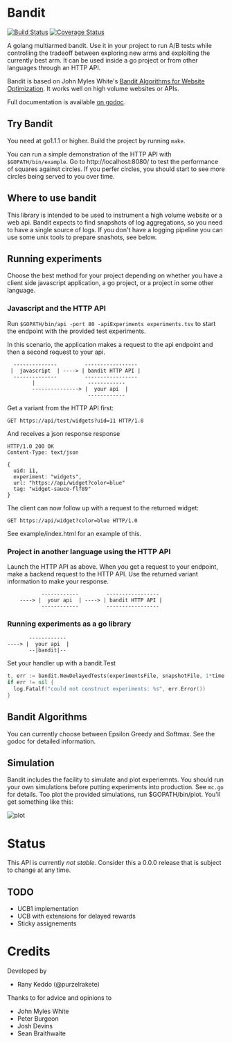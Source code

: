 # Bandit

[![Build Status](https://travis-ci.org/purzelrakete/bandit.png?branch=master)](https://travis-ci.org/purzelrakete/bandit)
[![Coverage Status](https://coveralls.io/repos/purzelrakete/bandit/badge.png)](https://coveralls.io/r/purzelrakete/bandit)

A golang multiarmed bandit. Use it in your project to run A/B tests while
controlling the tradeoff between exploring new arms and exploiting the
currently best arm. It can be used inside a go project or from other languages
through an HTTP API.

Bandit is based on John Myles White's [Bandit
Algorithms for Website Optimization](http://shop.oreilly.com/product/0636920027393.do).
It works well on high volume websites or APIs.

Full documentation is available [on godoc](http://godoc.org/github.com/purzelrakete/bandit).

## Try Bandit

You need at go1.1.1 or higher. Build the project by running `make`.

You can run a simple demonstration of the HTTP API with `$GOPATH/bin/example`.
Go to http://localhost:8080/ to test the performance of squares against
circles. If you perfer circles, you should start to see more circles being
served to you over time.

## Where to use bandit

This library is intended to be used to instrument a high volume website or
a web api. Bandit expects to find snapshots of log aggregations, so you need
to have a single source of logs. If you don't have a logging pipeline you can
use some unix tools to prepare snashots, see below.

## Running experiments

Choose the best method for your project depending on whether you have a client
side javascript application, a go project, or a project in some other
language.

### Javascript and the HTTP API

Run `$GOPATH/bin/api -port 80 -apiExperiments experiments.tsv` to start the
endpoint with the provided test experiments.

In this scenario, the application makes a request to the api endpoint and
then a second request to your api.

```
  --------------         -----------------
 |  javascript  | ----> | bandit HTTP API |
  --------------         -----------------
        |                 ------------
        ---------------> |  your api  |
                          ------------
```

Get a variant from the HTTP API first:

    GET https://api/test/widgets?uid=11 HTTP/1.0

And receives a json response response

    HTTP/1.0 200 OK
    Content-Type: text/json

    {
      uid: 11,
      experiment: "widgets",
      url: "https://api/widget?color=blue"
      tag: "widget-sauce-flf89"
    }

The client can now follow up with a request to the returned widget:

    GET https://api/widget?color=blue HTTP/1.0

See example/index.html for an example of this.

### Project in another language using the HTTP API

Launch the HTTP API as above. When you get a request to your endpoint, make
a backend request to the HTTP API. Use the returned variant information to
make your response.

```
           ------------         -----------------
    ----> |  your api  | ----> | bandit HTTP API |
           ------------         -----------------
```
### Running experiments as a go library

```
       ------------
----> |  your api  |
       --|bandit|--
```

Set your handler up with a bandit.Test

```go
t, err := bandit.NewDelayedTests(experimentsFile, snapshotFile, 1*time.Minute)
if err != nil {
  log.Fatalf("could not construct experiments: %s", err.Error())
}
```

## Bandit Algorithms

You can currently choose between Epsilon Greedy and Softmax. See the godoc for
detailed information.

## Simulation

Bandit includes the facility to simulate and plot experiemnts. You should run
your own simulations before putting experiments into production. See `mc.go`
for details. Too plot the provided simulations, run $GOPATH/bin/plot. You'll
get something like this:

![plot](https://dl.dropboxusercontent.com/u/1704851/bandit.svg)

# Status

This API is currently *not stable*. Consider this a 0.0.0 release that is
subject to change at any time.

## TODO

- UCB1 implementation
- UCB with extensions for delayed rewards
- Sticky assignements

# Credits

Developed by

- Rany Keddo (@purzelrakete)

Thanks to for advice and opinions to

- John Myles White
- Peter Burgeon
- Josh Devins
- Sean Braithwaite

[1]: http://dl.acm.org/citation.cfm?id=1677012" "Explore/Exploit Schemes for Web Content Optimzation"
